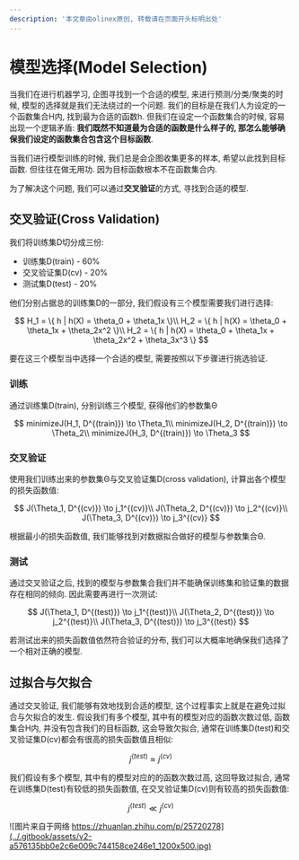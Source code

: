 ```yaml
---
description: '本文章由olinex原创, 转载请在页面开头标明出处'
---
```


# 模型选择\(Model Selection\)

当我们在进行机器学习, 企图寻找到一个合适的模型, 来进行预测/分类/聚类的时候, 模型的选择就是我们无法绕过的一个问题. 我们的目标是在我们人为设定的一个函数集合H内, 找到最为合适的函数h. 但我们在设定一个函数集合的时候, 容易出现一个逻辑矛盾: **我们既然不知道最为合适的函数是什么样子的, 那怎么能够确保我们设定的函数集合包含这个目标函数**.

当我们进行模型训练的时候, 我们总是会企图收集更多的样本, 希望以此找到目标函数. 但往往在做无用功. 因为目标函数根本不在函数集合内.

为了解决这个问题, 我们可以通过**交叉验证**的方式, 寻找到合适的模型.

## 交叉验证\(Cross Validation\)

我们将训练集D切分成三份:

* 训练集D\(train\) - 60%
* 交叉验证集D\(cv\) - 20%
* 测试集D\(test\) - 20%

他们分别占据总的训练集D的一部分, 我们假设有三个模型需要我们进行选择:

$$
H_1 = 
\{ 
h | h(X) = \theta_0 + \theta_1x
\}\\
H_2 = 
\{ 
h | h(X) = \theta_0 + \theta_1x + \theta_2x^2
\}\\
H_2 = 
\{ 
h | h(X) = \theta_0 + \theta_1x + \theta_2x^2 + \theta_3x^3
\}
$$

要在这三个模型当中选择一个合适的模型, 需要按照以下步骤进行挑选验证.

### 训练

通过训练集D\(train\), 分别训练三个模型, 获得他们的参数集Θ

$$
minimizeJ(H_1, D^{(train)}) \to \Theta_1\\
minimizeJ(H_2, D^{(train)}) \to \Theta_2\\
minimizeJ(H_3, D^{(train)}) \to \Theta_3
$$

### 交叉验证

使用我们训练出来的参数集Θ与交叉验证集D\(cross validation\), 计算出各个模型的损失函数值:

$$
J(\Theta_1, D^{(cv)}) \to j_1^{(cv)}\\
J(\Theta_2, D^{(cv)}) \to j_2^{(cv)}\\
J(\Theta_3, D^{(cv)}) \to j_3^{(cv)}
$$

根据最小的损失函数值, 我们能够找到对数据拟合做好的模型与参数集合Θ.

### 测试

通过交叉验证之后, 找到的模型与参数集合我们并不能确保训练集和验证集的数据存在相同的倾向. 因此需要再进行一次测试:

$$
J(\Theta_1, D^{(test)}) \to j_1^{(test)}\\
J(\Theta_2, D^{(test)}) \to j_2^{(test)}\\
J(\Theta_3, D^{(test)}) \to j_3^{(test)}
$$

若测试出来的损失函数值依然符合验证的分布, 我们可以大概率地确保我们选择了一个相对正确的模型.

## 过拟合与欠拟合

通过交叉验证, 我们能够有效地找到合适的模型, 这个过程事实上就是在避免过拟合与欠拟合的发生. 假设我们有多个模型, 其中有的模型对应的函数次数过低, 函数集合H内, 并没有包含我们的目标函数, 这会导致欠拟合, 通常在训练集D\(test\)和交叉验证集D\(cv\)都会有很高的损失函数值且相似:

$$
j^{(test)} \approx j^{(cv)}
$$

我们假设有多个模型, 其中有的模型对应的的函数次数过高, 这回导致过拟合, 通常在训练集D\(test\)有较低的损失函数值, 在交叉验证集D\(cv\)则有较高的损失函数值:

$$
j^{(test)} \ll j^{(cv)}
$$

![&#x56FE;&#x7247;&#x6765;&#x81EA;&#x4E8E;&#x7F51;&#x7EDC; https://zhuanlan.zhihu.com/p/25720278](../.gitbook/assets/v2-a576135bb0e2c6e009c744158ce246e1_1200x500.jpg)



